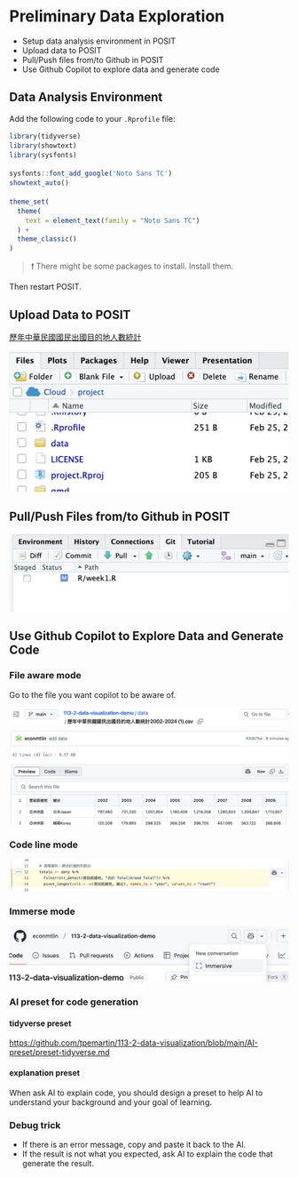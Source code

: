 # Preliminary Data Exploration

  - Setup data analysis environment in POSIT
  - Upload data to POSIT  
  - Pull/Push files from/to Github in POSIT  
  - Use Github Copilot to explore data and generate code  

## Data Analysis Environment

Add the following code to your `.Rprofile` file:

```r
library(tidyverse)
library(showtext)
library(sysfonts)

sysfonts::font_add_google('Noto Sans TC')
showtext_auto()

theme_set(
  theme(
    text = element_text(family = "Noto Sans TC")
  ) + 
  theme_classic()
)
```

> :exclamation: There might be some packages to install. Install them. 

Then restart POSIT.

## Upload Data to POSIT

[歷年中華民國國民出國目的地人數統計](https://data.gov.tw/dataset/7325)

![](../img/2025-02-25-11-41-27.png)

## Pull/Push Files from/to Github in POSIT

![](../img/2025-02-25-11-42-35.png)

## Use Github Copilot to Explore Data and Generate Code

### File aware mode

Go to the file you want copilot to be aware of. 

![](../img/2025-02-25-11-46-45.png)

### Code line mode
  
![](../img/2025-02-25-10-24-02.png)

### Immerse mode

![](../img/2025-02-25-11-52-55.png)

### AI preset for code generation

#### tidyverse preset

<https://github.com/tpemartin/113-2-data-visualization/blob/main/AI-preset/preset-tidyverse.md>

#### explanation preset

When ask AI to explain code, you should design a preset to help AI to understand your background and your goal of learning.

### Debug trick

  - If there is an error message, copy and paste it back to the AI.  
  - If the result is not what you expected, ask AI to explain the code that generate the result.
